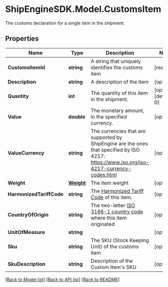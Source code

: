 # ShipEngineSDK.Model.CustomsItem
The customs declaration for a single item in the shipment.

## Properties

Name | Type | Description | Notes
------------ | ------------- | ------------- | -------------
**CustomsItemId** | **string** | A string that uniquely identifies the customs item | [readonly] 
**Description** | **string** | A description of the item | [optional] 
**Quantity** | **int** | The quantity of this item in the shipment. | [optional] [default to 0]
**Value** | **double** | The monetary amount, in the specified currency. | [optional] 
**ValueCurrency** | **string** | The currencies that are supported by ShipEngine are the ones that specified by ISO 4217: https://www.iso.org/iso-4217-currency-codes.html  | [optional] 
**Weight** | [**Weight**](Weight.md) | The item weight | [optional] 
**HarmonizedTariffCode** | **string** | The [Harmonized Tariff Code](https://en.wikipedia.org/wiki/Harmonized_System) of this item. | [optional] 
**CountryOfOrigin** | **string** | The two-letter [ISO 3166-1 country code](https://en.wikipedia.org/wiki/ISO_3166-1) where this item originated  | [optional] 
**UnitOfMeasure** | **string** |  | [optional] 
**Sku** | **string** | The SKU (Stock Keeping Unit) of the customs item | [optional] 
**SkuDescription** | **string** | Description of the Custom Item&#39;s SKU | [optional] 

[[Back to Model list]](../README.md#documentation-for-models) [[Back to API list]](../README.md#documentation-for-api-endpoints) [[Back to README]](../README.md)


